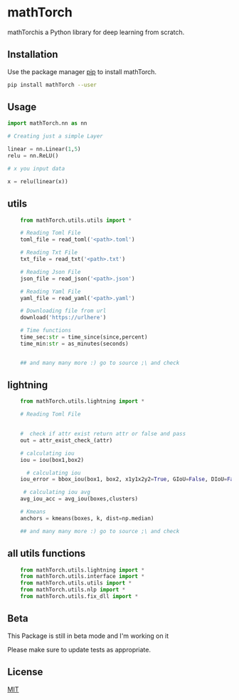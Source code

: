 # mathTorch

 mathTorchis a Python library for deep learning from scratch.

## Installation

Use the package manager [pip](https://pypi.org/project/mathTorch/) to install mathTorch.

```bash
pip install mathTorch --user
```

## Usage

```python
import mathTorch.nn as nn

# Creating just a simple Layer

linear = nn.Linear(1,5)
relu = nn.ReLU()

# x you input data

x = relu(linear(x))


```

## utils

```python
    from mathTorch.utils.utils import *

    # Reading Toml File
    toml_file = read_toml('<path>.toml')

    # Reading Txt File
    txt_file = read_txt('<path>.txt')

    # Reading Json File
    json_file = read_json('<path>.json')

    # Reading Yaml File
    yaml_file = read_yaml('<path>.yaml')

    # Downloading file from url
    download('https://urlhere')

    # Time functions
    time_sec:str = time_since(since,percent)
    time_min:str = as_minutes(seconds)


    ## and many many more :) go to source ;\ and check
```



## lightning

```python
    from mathTorch.utils.lightning import *

    # Reading Toml File
    

    #  check if attr exist return attr or false and pass
    out = attr_exist_check_(attr)

    # calculating iou
    iou = iou(box1,box2)

      # calculating iou
    iou_error = bbox_iou(box1, box2, x1y1x2y2=True, GIoU=False, DIoU=False, CIoU=False, eps=1e-7)

     # calculating iou avg
    avg_iou_acc = avg_iou(boxes,clusters)

    # Kmeans
    anchors = kmeans(boxes, k, dist=np.median)

    ## and many many more :) go to source ;\ and check
```


## all utils functions 

```python
    from mathTorch.utils.lightning import *
    from mathTorch.utils.interface import *
    from mathTorch.utils.utils import *
    from mathTorch.utils.nlp import *
    from mathTorch.utils.fix_dll import *
```

## Beta

This Package is still in beta mode and I'm working on it

Please make sure to update tests as appropriate.

## License

[MIT](https://choosealicense.com/licenses/mit/)